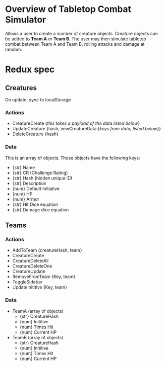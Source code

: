 # Overview of Tabletop Combat Simulator
Allows a user to create a number of creature objects. Creature objects can be added to **Team A** or **Team B**. The user may then simulate tabletop combat between Team A and Team B, rolling attacks and damage at random.

# Redux spec
## Creatures
On update, sync to localStorage
### Actions
* CreatureCreate {_this takes a payload of the data listed below_}
* UpdateCreature {hash, newCreatureData:{_keys from data, listed below_}}
* DeleteCreature {hash}
### Data
This is an array of objects. Those objects have the following keys:
* {str} Name
* {str} CR (Challenge Rating)
* {str} Hash (hidden unique ID)
* {str} Description
* {num} Default Initiative
* {num} HP
* {num} Armor
* {str} Hit Dice equation
* {str} Damage dice equation
## Teams
### Actions
* AddToTeam {creatureHash, team}
* CreatureCreate
* CreatureDeleteAll
* CreatureDeleteOne
* CreatureUpdate
* RemoveFromTeam {Key, team}
* ToggleSidebar
* UpdateInititive {Key, team}
### Data
* TeamA (array of objects)
  * {str} CreatureHash
  * {num} Inititive
  * {num} Times Hit
  * {num} Current HP
* TeamB (array of objects)
  * {str} CreatureHash
  * {num} Inititive
  * {num} Times Hit
  * {num} Current HP
